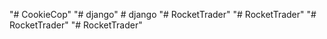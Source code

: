 "# CookieCop" 
"# django" 
#   d j a n g o  
 "# RocketTrader" 
"# RocketTrader" 
"# RocketTrader" 
"# RocketTrader" 
